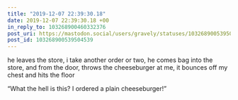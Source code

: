 ```yaml
---
title: "2019-12-07 22:39:30.18"
date: 2019-12-07 22:39:30.18 +00
in_reply_to: 103268900460332376
post_uri: https://mastodon.social/users/gravely/statuses/103268900539504539
post_id: 103268900539504539
---
```

he leaves the store, i take another order or two, he comes bag into the store, and from the door, throws the cheeseburger at me, it bounces off my chest and hits the floor

“What the hell is this? I ordered a plain cheeseburger!”


